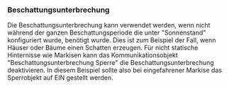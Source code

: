 ﻿### Beschattungsunterbrechung

Die Beschattungsunterbrechung kann verwendet werden, wenn nicht während der ganzen Beschattungsperiode die unter "Sonnenstand" konfiguriert wurde, benötigt wurde.
Dies ist zum Beispiel der Fall, wenn Häuser oder Bäume einen Schatten erzeugen.
Für nicht statische Hinternisse wie Markisen kann das Kommunikationsobjekt "Beschattungsunterbrechung Sperre" die Beschattungsunterbrechung deaktivieren. In diesem Beispiel sollte also bei eingefahrener Markise das Sperrobjekt auf EIN gestellt werden.

